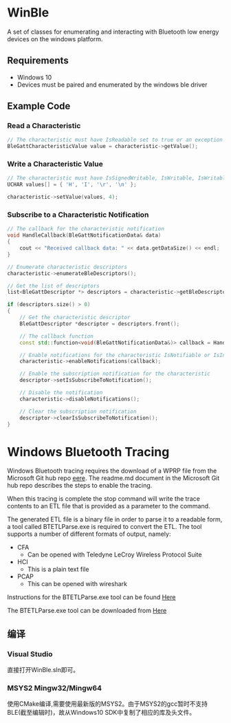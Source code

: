 # WinBle

A set of classes for enumerating and interacting with Bluetooth low energy devices on the windows platform.

## Requirements

* Windows 10
* Devices must be paired and enumerated by the windows ble driver

## Example Code

### Read a Characteristic

``` cpp
// The characteristic must have IsReadable set to true or an exception will be thrown
BleGattCharacteristicValue value = characteristic->getValue();
```

### Write a Characteristic Value

``` cpp
// The characteristic must have IsSignedWritable, IsWritable, IsWritableWithoutResponse set to true or an exception will be thrown
UCHAR values[] = { 'H', 'I', '\r', '\n' };

characteristic->setValue(values, 4);
```

### Subscribe to a Characteristic Notification

``` cpp
// The callback for the characteristic notification
void HandleCallback(BleGattNotificationData& data)
{
    cout << "Received callback data: " << data.getDataSize() << endl;
}

// Enumerate characteristic descriptors
characteristic->enumerateBleDescriptors();

// Get the list of descriptors
list<BleGattDescriptor *> descriptors = characteristic->getBleDescriptors();

if (descriptors.size() > 0)
{
    // Get the characteristic descriptor
    BleGattDescriptor *descriptor = descriptors.front();

    // The callback function
    const std::function<void(BleGattNotificationData&)> callback = HandleCallback;

    // Enable notifications for the characteristic IsNotifiable or IsIndicatable must be true for the characteristic or an exception will be thrown
    characteristic->enableNotifications(callback);

    // Enable the subscription notification for the characteristic
    descriptor->setIsSubscribeToNotification();

    // Disable the notification
    characteristic->disableNotifications();

    // Clear the subscription notification
    descriptor->clearIsSubscribeToNotification();
}
```
# Windows Bluetooth Tracing

Windows Bluetooth tracing requires the download of a WPRP file from the Microsoft Git hub repo [eere](https://github.com/microsoft/busiotools/tree/master/bluetooth/tracing). The readme.md document in the Microsoft Git hub repo describes the steps to enable the tracing.

When this tracing is complete the stop command will write the trace contents to an ETL file that is provided as a parameter to the command.

The generated ETL file is a binary file in order to parse it to a readable form, a tool called BTETLParse.exe is required to convert the ETL. The tool supports a number of different formats of output, namely:

- CFA
    - Can be opened with Teledyne LeCroy Wireless Protocol Suite 
- HCI
    - This is a plain text file
- PCAP
    - This can be opened with wireshark

Instructions for the BTETLParse.exe tool can be found [Here](https://docs.microsoft.com/en-us/windows-hardware/drivers/bluetooth/testing-btp-tools-btetlparse)

The BTETLParse.exe tool can be downloaded from [Here](https://docs.microsoft.com/en-us/windows-hardware/drivers/bluetooth/testing-btp-software-package)

## 编译

### Visual Studio

直接打开WinBle.sln即可。

### MSYS2 Mingw32/Mingw64

使用CMake编译,需要使用最新版的MSYS2。由于MSYS2的gcc暂时不支持BLE(截至编辑时)，故从Windows10 SDK中复制了相应的库及头文件。

